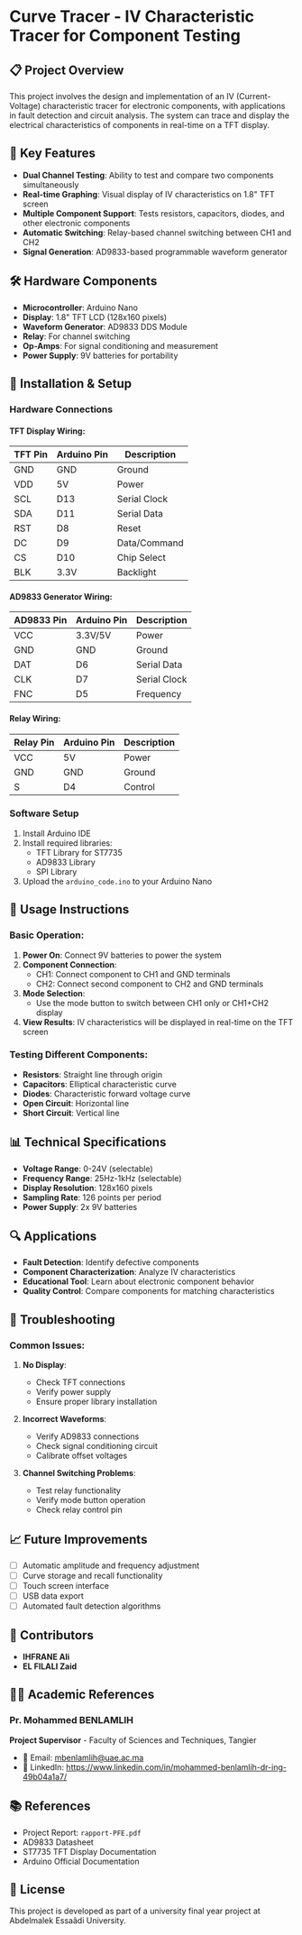 # Curve Tracer - IV Characteristic Tracer for Component Testing

## 📋 Project Overview
This project involves the design and implementation of an IV (Current-Voltage) characteristic tracer for electronic components, with applications in fault detection and circuit analysis. The system can trace and display the electrical characteristics of components in real-time on a TFT display.

## 🎯 Key Features
- **Dual Channel Testing**: Ability to test and compare two components simultaneously
- **Real-time Graphing**: Visual display of IV characteristics on 1.8" TFT screen
- **Multiple Component Support**: Tests resistors, capacitors, diodes, and other electronic components
- **Automatic Switching**: Relay-based channel switching between CH1 and CH2
- **Signal Generation**: AD9833-based programmable waveform generator

## 🛠 Hardware Components
- **Microcontroller**: Arduino Nano
- **Display**: 1.8" TFT LCD (128x160 pixels)
- **Waveform Generator**: AD9833 DDS Module
- **Relay**: For channel switching
- **Op-Amps**: For signal conditioning and measurement
- **Power Supply**: 9V batteries for portability

## 🔧 Installation & Setup

### Hardware Connections

#### TFT Display Wiring:
| TFT Pin | Arduino Pin | Description |
|---------|-------------|-------------|
| GND     | GND         | Ground      |
| VDD     | 5V          | Power       |
| SCL     | D13         | Serial Clock|
| SDA     | D11         | Serial Data |
| RST     | D8          | Reset       |
| DC      | D9          | Data/Command|
| CS      | D10         | Chip Select |
| BLK     | 3.3V        | Backlight   |

#### AD9833 Generator Wiring:
| AD9833 Pin | Arduino Pin | Description |
|------------|-------------|-------------|
| VCC        | 3.3V/5V     | Power       |
| GND        | GND         | Ground      |
| DAT        | D6          | Serial Data |
| CLK        | D7          | Serial Clock|
| FNC        | D5          | Frequency   |

#### Relay Wiring:
| Relay Pin | Arduino Pin | Description |
|-----------|-------------|-------------|
| VCC       | 5V          | Power       |
| GND       | GND         | Ground      |
| S         | D4          | Control     |

### Software Setup
1. Install Arduino IDE
2. Install required libraries:
   - TFT Library for ST7735
   - AD9833 Library
   - SPI Library
3. Upload the `arduino_code.ino` to your Arduino Nano

## 🚀 Usage Instructions

### Basic Operation:
1. **Power On**: Connect 9V batteries to power the system
2. **Component Connection**:
   - CH1: Connect component to CH1 and GND terminals
   - CH2: Connect second component to CH2 and GND terminals
3. **Mode Selection**:
   - Use the mode button to switch between CH1 only or CH1+CH2 display
4. **View Results**: IV characteristics will be displayed in real-time on the TFT screen

### Testing Different Components:
- **Resistors**: Straight line through origin
- **Capacitors**: Elliptical characteristic curve
- **Diodes**: Characteristic forward voltage curve
- **Open Circuit**: Horizontal line
- **Short Circuit**: Vertical line

## 📊 Technical Specifications
- **Voltage Range**: 0-24V (selectable)
- **Frequency Range**: 25Hz-1kHz (selectable)
- **Display Resolution**: 128x160 pixels
- **Sampling Rate**: 126 points per period
- **Power Supply**: 2x 9V batteries

## 🔍 Applications
- **Fault Detection**: Identify defective components
- **Component Characterization**: Analyze IV characteristics
- **Educational Tool**: Learn about electronic component behavior
- **Quality Control**: Compare components for matching characteristics

## 🐛 Troubleshooting

### Common Issues:
1. **No Display**:
   - Check TFT connections
   - Verify power supply
   - Ensure proper library installation

2. **Incorrect Waveforms**:
   - Verify AD9833 connections
   - Check signal conditioning circuit
   - Calibrate offset voltages

3. **Channel Switching Problems**:
   - Test relay functionality
   - Verify mode button operation
   - Check relay control pin

## 📈 Future Improvements
- [ ] Automatic amplitude and frequency adjustment
- [ ] Curve storage and recall functionality
- [ ] Touch screen interface
- [ ] USB data export
- [ ] Automated fault detection algorithms

## 👥 Contributors
- **IHFRANE Ali**
- **EL FILALI Zaid**
## 👨‍🏫 Academic References

### Pr. Mohammed BENLAMLIH
**Project Supervisor** - Faculty of Sciences and Techniques, Tangier
- 📧 Email: mbenlamlih@uae.ac.ma
- 🔗 LinkedIn: https://www.linkedin.com/in/mohammed-benlamlih-dr-ing-49b04a1a7/

## 📚 References
- Project Report: `rapport-PFE.pdf`
- AD9833 Datasheet
- ST7735 TFT Display Documentation
- Arduino Official Documentation

## 📄 License
This project is developed as part of a university final year project at Abdelmalek Essaâdi University.
